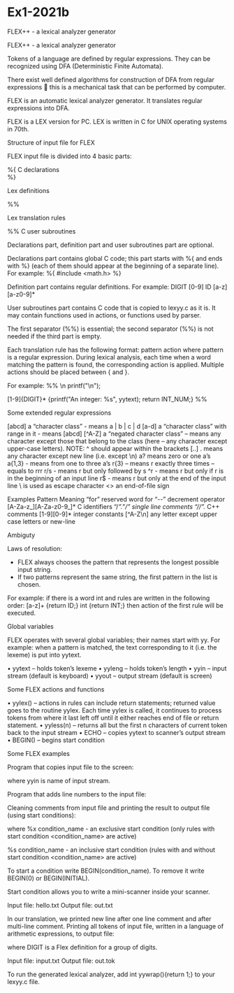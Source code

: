 # Ex1-2021b
FLEX++ - a lexical analyzer generator

FLEX++ - a lexical analyzer generator

Tokens of a language are defined by regular expressions. 
They can be recognized using DFA (Deterministic Finite Automata).

There exist well defined algorithms for construction of DFA from regular expressions  this is a mechanical task that can be performed by computer.

FLEX is an automatic lexical analyzer generator. It translates regular expressions into DFA. 

FLEX is a LEX version for PC. LEX is written in C for UNIX operating systems in 70th. 


	









	









	








 
Structure of input file for FLEX

FLEX input file is divided into 4 basic parts: 


%{ 
C declarations                      
%}

Lex definitions

%%

Lex translation rules

%%
C user subroutines



Declarations part, definition part and user subroutines part are optional.

Declarations part contains global C code; this part starts with   %{   and ends with   %}  (each of them should appear at the beginning of a separate line). For example:
 %{ 
#include <math.h> 
%}

Definition part contains regular definitions. For example:
DIGIT    [0-9]
ID           [a-z][a-z0-9]*

User subroutines part contains C code that is copied to lexyy.c as it is. It may contain functions used in actions, or functions used by parser.

The first separator (%%) is essential; the second separator (%%) is not needed if the third part is empty. 

Each translation rule has the following format:
pattern    action
where pattern is a regular expression. During lexical analysis, each time when a word matching the pattern is found, the corresponding action  is applied. Multiple actions should be placed between { and }.

For example:
%%
\n 	                  printf("\n");

[1-9]{DIGIT}*    {printf("An integer: %s", yytext);
		             return INT_NUM;}
%%






 
Some extended regular expressions

[abcd]    a “character class” - means a | b | c | d
[a-d]       a “character class” with range in it - means [abcd]
[^A-Z]    a “negated character class” – means any character except 
               those  that belong to the class (here – any character except 
               upper-case letters). NOTE:  ^ should appear within the 
               brackets [..]
.      means any character except new line (i.e. except  \n)
a?   means zero or one a’s
a{1,3} - means from one to three a’s
r{3} – means r exactly three times – equals to rrr
r/s - means r but only followed by s
^r  - means r but only if r is in the beginning of an input line
r$ - means r but only at the end of the input line
\   is used as escape character
<<EOF>> an end-of-file sign


Examples
Pattern				Meaning
“for”					reserved word for
“--”					decrement operator
[A-Za-z_][A-Za-z0-9_]*  	C identifiers
“/*”.*”*/”				single line comments
“//”.*					C++ comments
[1-9][0-9]*				integer constants
[^A-Z\n]				any letter except upper case letters or 
new-line			

 

Ambiguty

Laws of resolution:
-	FLEX always chooses the pattern that represents the longest possible input string. 
-	If two patterns represent the same string, the first pattern in the list is chosen.

For example: if there is a word int and rules are written in the following order:
[a-z]+	 {return ID;}
int	  	 {return INT;}
then action of the first rule will be executed.


Global variables

FLEX operates with several global variables; their names start with yy. For example: when a pattern is matched, the text corresponding to it (i.e. the lexeme) is put into yytext.

•	yytext – holds token’s lexeme 
•	yyleng – holds token’s length
•	yyin – input stream (default is keyboard)
•	yyout – output stream (default is screen)
  

Some FLEX  actions and functions

•	yylex() – actions in rules can include return statements; returned value goes to the routine yylex. Each time yylex is called, it continues to process tokens from where it last left off until it either reaches end of file or return statement.
•	yyless(n) – returns all but the first n characters of current token back to the input stream
•	ECHO – copies yytext to scanner’s output stream
•	BEGIN() – begins start condition
 
Some FLEX examples

Program that copies input file to the screen:












where  yyin  is name of input stream.

 
Program that adds line numbers to the input file:














 
Cleaning comments from input file and printing the result to output file (using start conditions):


where 
%x condition_name    - an exclusive start condition (only rules with start condition <condition_name> are active)

%s condition_name    - an inclusive start condition (rules with and without start condition <condition_name> are active)

To start a condition write BEGIN(condition_name). 
To remove it write BEGIN(0) or BEGIN(INITIAL).

Start condition allows you to write a mini-scanner inside your scanner.
 
 
Input file: hello.txt				Output file: out.txt




In our translation, we printed new line after one line comment and after multi-line comment. 
Printing all tokens of input file, written in a language of arithmetic expressions, to output file:

where DIGIT is a Flex definition for a group of  digits.

Input file: input.txt      		  Output file: out.tok
















To run the generated lexical analyzer, add 
int yywrap(){return 1;}
to your lexyy.c file.


